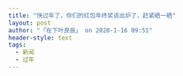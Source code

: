 ```yaml
---
title: "快过年了，你们的红包年终奖该出炉了，赶紧晒一晒"
layout: post
author: "「在下叶良辰」 on 2020-1-16 09:51"
header-style: text
tags:
  - 新闻
  - 过年
---
```


<head></head>
<body>
 <br>
</body>



